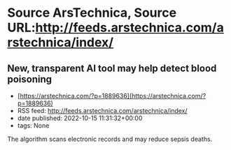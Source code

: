 # Source ArsTechnica, Source URL:http://feeds.arstechnica.com/arstechnica/index/

## New, transparent AI tool may help detect blood poisoning
 - [https://arstechnica.com/?p=1889636](https://arstechnica.com/?p=1889636)
 - RSS feed: http://feeds.arstechnica.com/arstechnica/index/
 - date published: 2022-10-15 11:31:32+00:00
 - tags: None

The algorithm scans electronic records and may reduce sepsis deaths.
